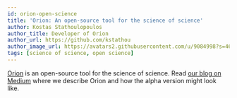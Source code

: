 ```yaml
---
id: orion-open-science
title: 'Orion: An open-source tool for the science of science'
author: Kostas Stathoulopoulos
author_title: Developer of Orion
author_url: https://github.com/kstathou
author_image_url: https://avatars2.githubusercontent.com/u/9084998?s=460&u=8e9abc2c4ed2c5241729b91e79eb4f5a6a8bc6c1&v=4
tags: [science of science, open science]
---
```


[Orion](https://www.orion-search.org/) is an open-source tool for the science of science. Read [our blog on Medium](https://medium.com/@kstathou/orion-an-open-source-tool-for-the-science-of-science-4259935f91d4) where we describe Orion and how the alpha version might look like.
